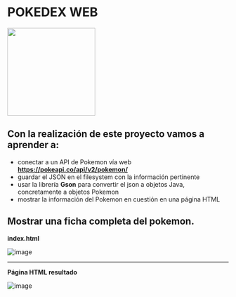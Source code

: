 # POKEDEX WEB

<img src="https://user-images.githubusercontent.com/91023374/231422148-c2699d1c-2aab-452c-915d-406c4fc85eb4.png" height="200"/>

## Con la realización de este proyecto vamos a aprender a:

- conectar a un API de Pokemon vía web **https://pokeapi.co/api/v2/pokemon/**
- guardar el JSON en el filesystem con la información pertinente
- usar la librería **Gson** para convertir el json a objetos Java, concretamente a objetos Pokemon
- mostrar la información del Pokemon en cuestión en una página HTML

## Mostrar una ficha completa del pokemon.

**index.html**

![image](https://user-images.githubusercontent.com/91023374/231729308-8aec30d0-d840-423d-a4ed-0a7f1c5ac6e8.png)

___

**Página HTML resultado**

![image](https://user-images.githubusercontent.com/91023374/231729364-0ae60908-bf0d-4b6d-bbf2-fc7eb4465ad2.png)
